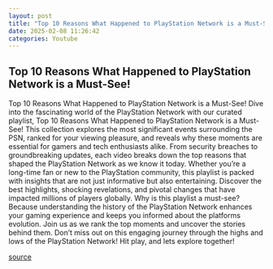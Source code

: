 ```yaml
---
layout: post
title: "Top 10 Reasons What Happened to PlayStation Network is a Must-See!"
date: 2025-02-08 11:26:42
categories: Youtube
---
```


## Top 10 Reasons What Happened to PlayStation Network is a Must-See!

Top 10 Reasons What Happened to PlayStation Network is a Must-See!
Dive into the fascinating world of the PlayStation Network with our curated playlist, Top 10 Reasons What Happened to PlayStation Network is a Must-See! This collection explores the most significant events surrounding the PSN, ranked for your viewing pleasure, and reveals why these moments are essential for gamers and tech enthusiasts alike.
From security breaches to groundbreaking updates, each video breaks down the top reasons that shaped the PlayStation Network as we know it today. Whether you’re a long-time fan or new to the PlayStation community, this playlist is packed with insights that are not just informative but also entertaining. Discover the best highlights, shocking revelations, and pivotal changes that have impacted millions of players globally.
Why is this playlist a must-see? Because understanding the history of the PlayStation Network enhances your gaming experience and keeps you informed about the platforms evolution. Join us as we rank the top moments and uncover the stories behind them. Don’t miss out on this engaging journey through the highs and lows of the PlayStation Network! Hit play, and lets explore together!

[source](https://www.youtube.com/playlist?list=PLHLX_e3N8kaY6n9V0GpClrMHjcLrrsuys)